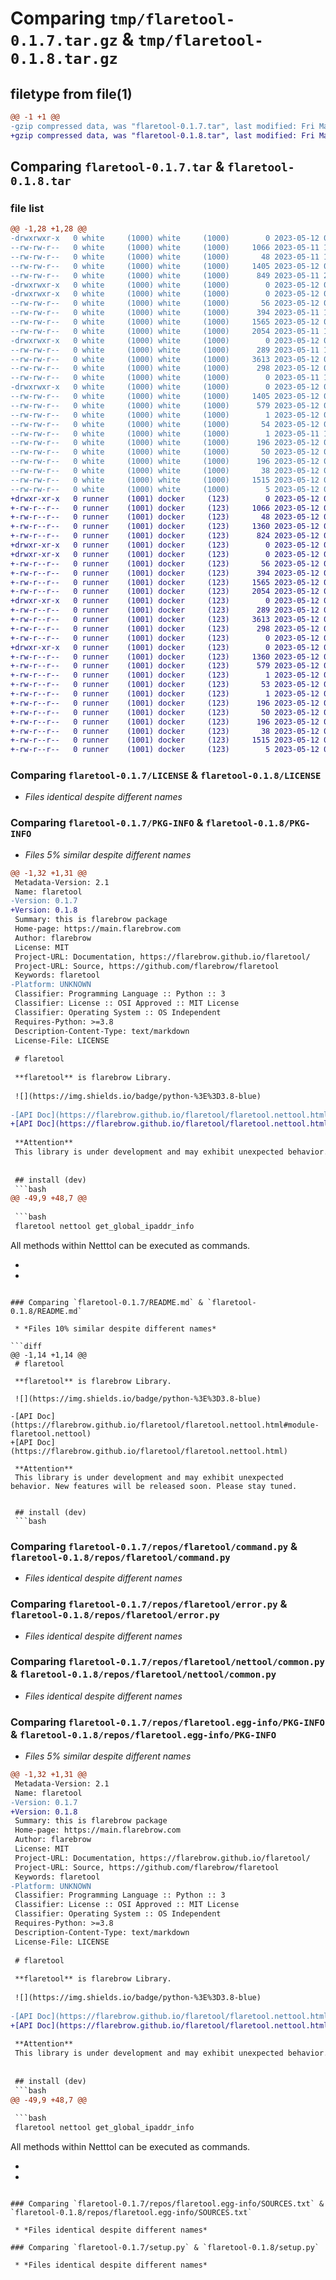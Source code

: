 # Comparing `tmp/flaretool-0.1.7.tar.gz` & `tmp/flaretool-0.1.8.tar.gz`

## filetype from file(1)

```diff
@@ -1 +1 @@
-gzip compressed data, was "flaretool-0.1.7.tar", last modified: Fri May 12 06:16:52 2023, max compression
+gzip compressed data, was "flaretool-0.1.8.tar", last modified: Fri May 12 06:50:31 2023, max compression
```

## Comparing `flaretool-0.1.7.tar` & `flaretool-0.1.8.tar`

### file list

```diff
@@ -1,28 +1,28 @@
-drwxrwxr-x   0 white     (1000) white     (1000)        0 2023-05-12 06:16:52.311966 flaretool-0.1.7/
--rw-rw-r--   0 white     (1000) white     (1000)     1066 2023-05-11 13:18:09.000000 flaretool-0.1.7/LICENSE
--rw-rw-r--   0 white     (1000) white     (1000)       48 2023-05-11 13:22:25.000000 flaretool-0.1.7/MANIFEST.in
--rw-rw-r--   0 white     (1000) white     (1000)     1405 2023-05-12 06:16:52.307966 flaretool-0.1.7/PKG-INFO
--rw-rw-r--   0 white     (1000) white     (1000)      849 2023-05-11 23:54:03.000000 flaretool-0.1.7/README.md
-drwxrwxr-x   0 white     (1000) white     (1000)        0 2023-05-12 06:16:52.303966 flaretool-0.1.7/repos/
-drwxrwxr-x   0 white     (1000) white     (1000)        0 2023-05-12 06:16:52.307966 flaretool-0.1.7/repos/flaretool/
--rw-rw-r--   0 white     (1000) white     (1000)       56 2023-05-12 06:16:51.000000 flaretool-0.1.7/repos/flaretool/VERSION.py
--rw-rw-r--   0 white     (1000) white     (1000)      394 2023-05-11 14:19:48.000000 flaretool-0.1.7/repos/flaretool/__init__.py
--rw-rw-r--   0 white     (1000) white     (1000)     1565 2023-05-12 00:30:35.000000 flaretool-0.1.7/repos/flaretool/command.py
--rw-rw-r--   0 white     (1000) white     (1000)     2054 2023-05-11 14:23:20.000000 flaretool-0.1.7/repos/flaretool/error.py
-drwxrwxr-x   0 white     (1000) white     (1000)        0 2023-05-12 06:16:52.307966 flaretool-0.1.7/repos/flaretool/nettool/
--rw-rw-r--   0 white     (1000) white     (1000)      289 2023-05-11 16:29:53.000000 flaretool-0.1.7/repos/flaretool/nettool/__init__.py
--rw-rw-r--   0 white     (1000) white     (1000)     3613 2023-05-12 00:37:37.000000 flaretool-0.1.7/repos/flaretool/nettool/common.py
--rw-rw-r--   0 white     (1000) white     (1000)      298 2023-05-12 00:36:43.000000 flaretool-0.1.7/repos/flaretool/nettool/model.py
--rw-rw-r--   0 white     (1000) white     (1000)        0 2023-05-11 13:33:00.000000 flaretool-0.1.7/repos/flaretool/settings.py
-drwxrwxr-x   0 white     (1000) white     (1000)        0 2023-05-12 06:16:52.307966 flaretool-0.1.7/repos/flaretool.egg-info/
--rw-rw-r--   0 white     (1000) white     (1000)     1405 2023-05-12 06:16:52.000000 flaretool-0.1.7/repos/flaretool.egg-info/PKG-INFO
--rw-rw-r--   0 white     (1000) white     (1000)      579 2023-05-12 06:16:52.000000 flaretool-0.1.7/repos/flaretool.egg-info/SOURCES.txt
--rw-rw-r--   0 white     (1000) white     (1000)        1 2023-05-12 06:16:52.000000 flaretool-0.1.7/repos/flaretool.egg-info/dependency_links.txt
--rw-rw-r--   0 white     (1000) white     (1000)       54 2023-05-12 06:16:52.000000 flaretool-0.1.7/repos/flaretool.egg-info/entry_points.txt
--rw-rw-r--   0 white     (1000) white     (1000)        1 2023-05-11 13:43:16.000000 flaretool-0.1.7/repos/flaretool.egg-info/not-zip-safe
--rw-rw-r--   0 white     (1000) white     (1000)      196 2023-05-12 06:16:52.000000 flaretool-0.1.7/repos/flaretool.egg-info/requires.txt
--rw-rw-r--   0 white     (1000) white     (1000)       50 2023-05-12 06:16:52.000000 flaretool-0.1.7/repos/flaretool.egg-info/top_level.txt
--rw-rw-r--   0 white     (1000) white     (1000)      196 2023-05-12 06:16:51.000000 flaretool-0.1.7/requirements.txt
--rw-rw-r--   0 white     (1000) white     (1000)       38 2023-05-12 06:16:52.311966 flaretool-0.1.7/setup.cfg
--rw-rw-r--   0 white     (1000) white     (1000)     1515 2023-05-12 05:27:29.000000 flaretool-0.1.7/setup.py
--rw-rw-r--   0 white     (1000) white     (1000)        5 2023-05-12 06:16:51.000000 flaretool-0.1.7/version.txt
+drwxr-xr-x   0 runner    (1001) docker     (123)        0 2023-05-12 06:50:31.089436 flaretool-0.1.8/
+-rw-r--r--   0 runner    (1001) docker     (123)     1066 2023-05-12 06:50:12.000000 flaretool-0.1.8/LICENSE
+-rw-r--r--   0 runner    (1001) docker     (123)       48 2023-05-12 06:50:12.000000 flaretool-0.1.8/MANIFEST.in
+-rw-r--r--   0 runner    (1001) docker     (123)     1360 2023-05-12 06:50:31.089436 flaretool-0.1.8/PKG-INFO
+-rw-r--r--   0 runner    (1001) docker     (123)      824 2023-05-12 06:50:12.000000 flaretool-0.1.8/README.md
+drwxr-xr-x   0 runner    (1001) docker     (123)        0 2023-05-12 06:50:31.085436 flaretool-0.1.8/repos/
+drwxr-xr-x   0 runner    (1001) docker     (123)        0 2023-05-12 06:50:31.089436 flaretool-0.1.8/repos/flaretool/
+-rw-r--r--   0 runner    (1001) docker     (123)       56 2023-05-12 06:50:12.000000 flaretool-0.1.8/repos/flaretool/VERSION.py
+-rw-r--r--   0 runner    (1001) docker     (123)      394 2023-05-12 06:50:12.000000 flaretool-0.1.8/repos/flaretool/__init__.py
+-rw-r--r--   0 runner    (1001) docker     (123)     1565 2023-05-12 06:50:12.000000 flaretool-0.1.8/repos/flaretool/command.py
+-rw-r--r--   0 runner    (1001) docker     (123)     2054 2023-05-12 06:50:12.000000 flaretool-0.1.8/repos/flaretool/error.py
+drwxr-xr-x   0 runner    (1001) docker     (123)        0 2023-05-12 06:50:31.089436 flaretool-0.1.8/repos/flaretool/nettool/
+-rw-r--r--   0 runner    (1001) docker     (123)      289 2023-05-12 06:50:12.000000 flaretool-0.1.8/repos/flaretool/nettool/__init__.py
+-rw-r--r--   0 runner    (1001) docker     (123)     3613 2023-05-12 06:50:12.000000 flaretool-0.1.8/repos/flaretool/nettool/common.py
+-rw-r--r--   0 runner    (1001) docker     (123)      298 2023-05-12 06:50:12.000000 flaretool-0.1.8/repos/flaretool/nettool/model.py
+-rw-r--r--   0 runner    (1001) docker     (123)        0 2023-05-12 06:50:12.000000 flaretool-0.1.8/repos/flaretool/settings.py
+drwxr-xr-x   0 runner    (1001) docker     (123)        0 2023-05-12 06:50:31.089436 flaretool-0.1.8/repos/flaretool.egg-info/
+-rw-r--r--   0 runner    (1001) docker     (123)     1360 2023-05-12 06:50:31.000000 flaretool-0.1.8/repos/flaretool.egg-info/PKG-INFO
+-rw-r--r--   0 runner    (1001) docker     (123)      579 2023-05-12 06:50:31.000000 flaretool-0.1.8/repos/flaretool.egg-info/SOURCES.txt
+-rw-r--r--   0 runner    (1001) docker     (123)        1 2023-05-12 06:50:31.000000 flaretool-0.1.8/repos/flaretool.egg-info/dependency_links.txt
+-rw-r--r--   0 runner    (1001) docker     (123)       53 2023-05-12 06:50:31.000000 flaretool-0.1.8/repos/flaretool.egg-info/entry_points.txt
+-rw-r--r--   0 runner    (1001) docker     (123)        1 2023-05-12 06:50:31.000000 flaretool-0.1.8/repos/flaretool.egg-info/not-zip-safe
+-rw-r--r--   0 runner    (1001) docker     (123)      196 2023-05-12 06:50:31.000000 flaretool-0.1.8/repos/flaretool.egg-info/requires.txt
+-rw-r--r--   0 runner    (1001) docker     (123)       50 2023-05-12 06:50:31.000000 flaretool-0.1.8/repos/flaretool.egg-info/top_level.txt
+-rw-r--r--   0 runner    (1001) docker     (123)      196 2023-05-12 06:50:12.000000 flaretool-0.1.8/requirements.txt
+-rw-r--r--   0 runner    (1001) docker     (123)       38 2023-05-12 06:50:31.089436 flaretool-0.1.8/setup.cfg
+-rw-r--r--   0 runner    (1001) docker     (123)     1515 2023-05-12 06:50:12.000000 flaretool-0.1.8/setup.py
+-rw-r--r--   0 runner    (1001) docker     (123)        5 2023-05-12 06:50:12.000000 flaretool-0.1.8/version.txt
```

### Comparing `flaretool-0.1.7/LICENSE` & `flaretool-0.1.8/LICENSE`

 * *Files identical despite different names*

### Comparing `flaretool-0.1.7/PKG-INFO` & `flaretool-0.1.8/PKG-INFO`

 * *Files 5% similar despite different names*

```diff
@@ -1,32 +1,31 @@
 Metadata-Version: 2.1
 Name: flaretool
-Version: 0.1.7
+Version: 0.1.8
 Summary: this is flarebrow package
 Home-page: https://main.flarebrow.com
 Author: flarebrow
 License: MIT
 Project-URL: Documentation, https://flarebrow.github.io/flaretool/
 Project-URL: Source, https://github.com/flarebrow/flaretool
 Keywords: flaretool
-Platform: UNKNOWN
 Classifier: Programming Language :: Python :: 3
 Classifier: License :: OSI Approved :: MIT License
 Classifier: Operating System :: OS Independent
 Requires-Python: >=3.8
 Description-Content-Type: text/markdown
 License-File: LICENSE
 
 # flaretool
 
 **flaretool** is flarebrow Library.  
 
 ![](https://img.shields.io/badge/python-%3E%3D3.8-blue)
 
-[API Doc](https://flarebrow.github.io/flaretool/flaretool.nettool.html#module-flaretool.nettool)
+[API Doc](https://flarebrow.github.io/flaretool/flaretool.nettool.html)
 
 **Attention**  
 This library is under development and may exhibit unexpected behavior. New features will be released soon. Please stay tuned.
 
 
 ## install (dev)
 ```bash
@@ -49,9 +48,7 @@
 
 ```bash
 flaretool nettool get_global_ipaddr_info
 ```
 
 All methods within Netttol can be executed as commands.
 
-
-
```

### Comparing `flaretool-0.1.7/README.md` & `flaretool-0.1.8/README.md`

 * *Files 10% similar despite different names*

```diff
@@ -1,14 +1,14 @@
 # flaretool
 
 **flaretool** is flarebrow Library.  
 
 ![](https://img.shields.io/badge/python-%3E%3D3.8-blue)
 
-[API Doc](https://flarebrow.github.io/flaretool/flaretool.nettool.html#module-flaretool.nettool)
+[API Doc](https://flarebrow.github.io/flaretool/flaretool.nettool.html)
 
 **Attention**  
 This library is under development and may exhibit unexpected behavior. New features will be released soon. Please stay tuned.
 
 
 ## install (dev)
 ```bash
```

### Comparing `flaretool-0.1.7/repos/flaretool/command.py` & `flaretool-0.1.8/repos/flaretool/command.py`

 * *Files identical despite different names*

### Comparing `flaretool-0.1.7/repos/flaretool/error.py` & `flaretool-0.1.8/repos/flaretool/error.py`

 * *Files identical despite different names*

### Comparing `flaretool-0.1.7/repos/flaretool/nettool/common.py` & `flaretool-0.1.8/repos/flaretool/nettool/common.py`

 * *Files identical despite different names*

### Comparing `flaretool-0.1.7/repos/flaretool.egg-info/PKG-INFO` & `flaretool-0.1.8/repos/flaretool.egg-info/PKG-INFO`

 * *Files 5% similar despite different names*

```diff
@@ -1,32 +1,31 @@
 Metadata-Version: 2.1
 Name: flaretool
-Version: 0.1.7
+Version: 0.1.8
 Summary: this is flarebrow package
 Home-page: https://main.flarebrow.com
 Author: flarebrow
 License: MIT
 Project-URL: Documentation, https://flarebrow.github.io/flaretool/
 Project-URL: Source, https://github.com/flarebrow/flaretool
 Keywords: flaretool
-Platform: UNKNOWN
 Classifier: Programming Language :: Python :: 3
 Classifier: License :: OSI Approved :: MIT License
 Classifier: Operating System :: OS Independent
 Requires-Python: >=3.8
 Description-Content-Type: text/markdown
 License-File: LICENSE
 
 # flaretool
 
 **flaretool** is flarebrow Library.  
 
 ![](https://img.shields.io/badge/python-%3E%3D3.8-blue)
 
-[API Doc](https://flarebrow.github.io/flaretool/flaretool.nettool.html#module-flaretool.nettool)
+[API Doc](https://flarebrow.github.io/flaretool/flaretool.nettool.html)
 
 **Attention**  
 This library is under development and may exhibit unexpected behavior. New features will be released soon. Please stay tuned.
 
 
 ## install (dev)
 ```bash
@@ -49,9 +48,7 @@
 
 ```bash
 flaretool nettool get_global_ipaddr_info
 ```
 
 All methods within Netttol can be executed as commands.
 
-
-
```

### Comparing `flaretool-0.1.7/repos/flaretool.egg-info/SOURCES.txt` & `flaretool-0.1.8/repos/flaretool.egg-info/SOURCES.txt`

 * *Files identical despite different names*

### Comparing `flaretool-0.1.7/setup.py` & `flaretool-0.1.8/setup.py`

 * *Files identical despite different names*

